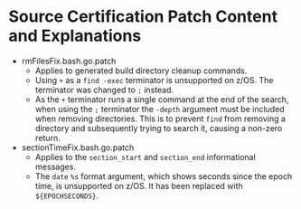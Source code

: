 # Source Certification Patch Content and Explanations
* rmFilesFix.bash.go.patch
  * Applies to generated build directory cleanup commands.
  * Using `+` as a `find -exec` terminator is unsupported on z/OS. The terminator was changed to `;` instead.
  * As the `+` terminator runs a single command at the end of the search, when using the `;` terminator the `-depth` argument must be included when removing directories. This is to prevent `find` from removing a directory and subsequently trying to search it, causing a non-zero return.
* sectionTimeFix.bash.go.patch
  * Applies to the `section_start` and `section_end` informational messages.
  * The `date` `%s` format argument, which shows seconds since the epoch time, is unsupported on z/OS. It has been replaced with `${EPOCHSECONDS}`.